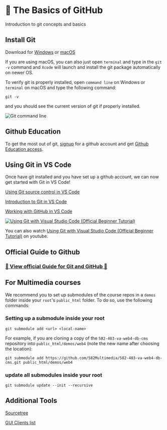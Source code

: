 # :wave: The Basics of GitHub

Introduction to git concepts and basics

## Install Git

Download for [Windows](https://git-scm.com/downloads/win) or [macOS](https://git-scm.com/downloads/mac)

If you are using macOS, you can also just open `terminal` and type in the `git -v` command and `Xcode` will launch and install the git package automatically on newer OS.

To verify git is properly installed, open `command line` on Windows or `terminal` on macOS and type the following command:

```git -v```

and you should see the current version of git if properly installed.

![Git command line](img/git-command-line.jpg)

## Github Education

To get the most out of git, [signup](https://github.com/signup) for a github account and get [Github Education access](https://github.com/education/students).

## Using Git in VS Code

Once have git installed and you have set up a github account, we can now get started with Git in VS Code!

[Using Git source control in VS Code](https://code.visualstudio.com/docs/sourcecontrol/overview)

[Introduction to Git in VS Code](https://code.visualstudio.com/docs/sourcecontrol/intro-to-git)

[Working with GitHub in VS Code](https://code.visualstudio.com/docs/sourcecontrol/github)

[![Using Git with Visual Studio Code (Official Beginner Tutorial)](img/git-youtube-intro.jpg)](https://youtu.be/i_23KUAEtUM)

You can also watch [Using Git with Visual Studio Code (Official Beginner Tutorial)](https://youtu.be/i_23KUAEtUM) on youtube.

## Official Guide to Github

### [:eyes: View official Guide for Git and GitHub :eyes:](/GITHUB.md)

## For Multimedia courses

We recommend you to set up submodules of the course repos in a `demos` folder inside your `root`'s `public_html` folder. To do so, use the following commands:

### Setting up a submodule inside your root

```shell
git submodule add <url> <local-name>
```

For example, if you are cloning a copy of the `582-403-va-web4-db-cms` repository into `public_html/demos/web4` (note the new name after choosing the location):

```shell
git submodule add https://github.com/582Multimedia/582-403-va-web4-db-cms.git public_html/demos/web4
```

### update all submodules inside your root

```shell
git submodule update --init --recursive
```

## Additional Tools

[Sourcetree](https://www.sourcetreeapp.com/)

[GUI Clients list](https://git-scm.com/downloads/guis)
